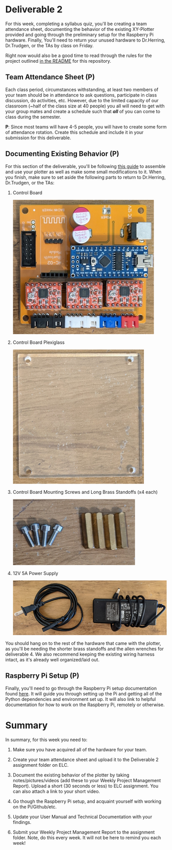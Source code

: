 # Deliverable 2

For this week, completing a syllabus quiz, you'll be creating a team attendance sheet, documenting the behavior of the existing XY-Plotter provided and going through the preliminary setup for the Raspberry Pi hardware. Finally, You'll need to return your unused hardware to Dr.Herring, Dr.Trudgen, or the TAs by class on Friday.

Right now would also be a good time to read through the rules for the project outlined [in the README](../README.md) for this repository.

## Team Attendance Sheet (P)

Each class period, circumstances withstanding, at least two members of your team should be in attendance to ask questions, participate in class discussion, do activities, etc. However, due to the limited capacity of our classroom (~half of the class size at 40 people) you all will need to get with your group mates and create a schedule such that ***all*** of you can come to class during the semester. 

**P**: Since most teams will have 4-5 people, you will have to create some form of attendance rotation. Create this schedule and include it in your submission for this deliverable.

## Documenting Existing Behavior (P)

For this section of the deliverable, you'll be following [this guide](./setup/plotter_setup.md) to assemble and use your plotter as well as make some small modifications to it. When you finish, make sure to set aside the following parts to return to Dr.Herring, Dr.Trudgen, or the TAs:

1. Control Board
    
    ![Control Board](resources/controlboard.jpg)

2. Control Board Plexiglass
    
    ![Control Board Plexiglass](resources/controlboardplex.jpg)

3. Control Board Mounting Screws and Long Brass Standoffs (x4 each)

    ![Control Board Mounting Screws and Long Brass Standoffs (x4 each)](resources/screwsandstandoffs.jpg)

4. 12V 5A Power Supply

    ![12V 5A Power Supply](resources/psu.jpg)

You should hang on to the rest of the hardware that came with the plotter, as you'll be needing the shorter brass standoffs and the allen wrenches for deliverable 4. We also recommend keeping the existing wiring harness intact, as it's already well organized/laid out.

## Raspberry Pi Setup (P)

Finally, you'll need to go through the Raspberry Pi setup documentation found [here](setup/pi_setup.md). It will guide you through setting up the Pi and getting all of the Python dependencies and environment set up. It will also link to helpful documentation for how to work on the Raspberry Pi, remotely or otherwise.

# Summary

In summary, for this week you need to:

1. Make sure you have acquired all of the hardware for your team.

2. Create your team attendance sheet and upload it to the Deliverable 2 assignment folder on ELC.

3. Document the existing behavior of the plotter by taking notes/pictures/videos (add these to your Weekly Project Management Report).  Upload a short (30 seconds or less) to ELC assignment.  You can also attach a link to your short video.

4. Go though the Raspberry Pi setup, and acquaint yourself with working on the Pi/Github/etc.

5. Update your User Manual and Technical Documentation with your findings.

6. Submit your Weekly Project Management Report to the assignment folder.  Note, do this every week.  It will not be here to remind you each week!

